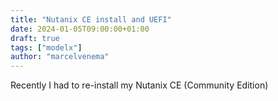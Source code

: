 ```yaml
---
title: "Nutanix CE install and UEFI"
date: 2024-01-05T09:00:00+01:00
draft: true
tags: ["modelx"]
author: "marcelvenema"
---
```


Recently I had to re-install my Nutanix CE (Community Edition) 